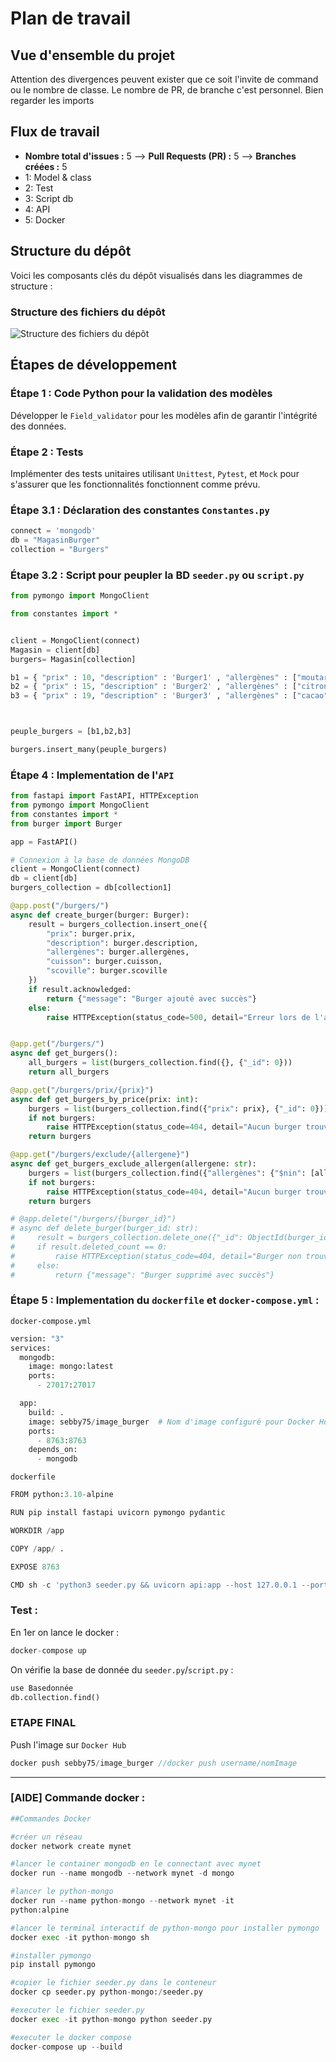 # Plan de travail 

## Vue d'ensemble du projet

Attention des divergences peuvent exister que ce soit l'invite de command ou le nombre de classe. Le nombre de PR, de branche c'est personnel. Bien regarder les imports

## Flux de travail

- **Nombre total d'issues :** 5 --> **Pull Requests (PR) :** 5 --> **Branches créées :** 5
- 1: Model & class
- 2: Test
- 3: Script db
- 4: API
- 5: Docker
## Structure du dépôt

Voici les composants clés du dépôt visualisés dans les diagrammes de structure :

### Structure des fichiers du dépôt

![Structure des fichiers du dépôt](https://github.com/Sebb955/PlanTECHNOLOG/assets/79416415/fce5732d-55f1-41f5-9675-e0fdda7e6230)

## Étapes de développement

### Étape 1 : Code Python pour la validation des modèles

Développer le `Field_validator` pour les modèles afin de garantir l'intégrité des données.

### Étape 2 : Tests 

Implémenter des tests unitaires utilisant `Unittest`, `Pytest`, et `Mock` pour s'assurer que les fonctionnalités fonctionnent comme prévu.

### Étape 3.1 : Déclaration des constantes `Constantes.py`

```python
connect = 'mongodb'
db = "MagasinBurger"
collection = "Burgers"
```

### Étape 3.2 : Script pour peupler la BD `seeder.py` ou `script.py`

```python
from pymongo import MongoClient

from constantes import *


client = MongoClient(connect)
Magasin = client[db]
burgers= Magasin[collection]

b1 = { "prix" : 10, "description" : 'Burger1' , "allergènes" : ["moutarde"] , "cuisson" : "saignant", "scoville": 5000}
b2 = { "prix" : 15, "description" : 'Burger2' , "allergènes" : ["citron","noix"] , "cuisson" : "cuit", "scoville": 50000}
b3 = { "prix" : 19, "description" : 'Burger3' , "allergènes" : ["cacao","noix"] , "cuisson" : "à point", "scoville": 15000}



peuple_burgers = [b1,b2,b3]

burgers.insert_many(peuple_burgers)
```

### Étape 4 : Implementation de l'`API`

```python
from fastapi import FastAPI, HTTPException
from pymongo import MongoClient
from constantes import *
from burger import Burger

app = FastAPI()

# Connexion à la base de données MongoDB
client = MongoClient(connect)
db = client[db]
burgers_collection = db[collection1]

@app.post("/burgers/")
async def create_burger(burger: Burger):
    result = burgers_collection.insert_one({
        "prix": burger.prix,
        "description": burger.description,
        "allergènes": burger.allergènes,
        "cuisson": burger.cuisson,
        "scoville": burger.scoville
    })
    if result.acknowledged:
        return {"message": "Burger ajouté avec succès"}
    else:
        raise HTTPException(status_code=500, detail="Erreur lors de l'ajout du burger")


@app.get("/burgers/")
async def get_burgers():
    all_burgers = list(burgers_collection.find({}, {"_id": 0}))
    return all_burgers

@app.get("/burgers/prix/{prix}")
async def get_burgers_by_price(prix: int):
    burgers = list(burgers_collection.find({"prix": prix}, {"_id": 0}))
    if not burgers:
        raise HTTPException(status_code=404, detail="Aucun burger trouvé pour ce prix")
    return burgers

@app.get("/burgers/exclude/{allergene}")
async def get_burgers_exclude_allergen(allergene: str):
    burgers = list(burgers_collection.find({"allergènes": {"$nin": [allergene]}}, {"_id": 0}))
    if not burgers:
        raise HTTPException(status_code=404, detail="Aucun burger trouvé sans cet allergène")
    return burgers

# @app.delete("/burgers/{burger_id}")
# async def delete_burger(burger_id: str):
#     result = burgers_collection.delete_one({"_id": ObjectId(burger_id)})
#     if result.deleted_count == 0:
#         raise HTTPException(status_code=404, detail="Burger non trouvé")
#     else:
#         return {"message": "Burger supprimé avec succès"}
```

### Étape 5 : Implementation du `dockerfile` et `docker-compose.yml` :

`docker-compose.yml`
```python
version: "3"
services:
  mongodb:
    image: mongo:latest
    ports:
      - 27017:27017

  app:
    build: .
    image: sebby75/image_burger  # Nom d'image configuré pour Docker Hub (image: username/nomImage)
    ports:
      - 8763:8763
    depends_on:
      - mongodb
```

`dockerfile`
```python
FROM python:3.10-alpine

RUN pip install fastapi uvicorn pymongo pydantic

WORKDIR /app

COPY /app/ .

EXPOSE 8763

CMD sh -c 'python3 seeder.py && uvicorn api:app --host 127.0.0.1 --port 8763'
```

### Test :

En 1er on lance le docker :
```python
docker-compose up 
```

On vérifie la base de donnée du `seeder.py`/`script.py` :
```python
use Basedonnée
db.collection.find()
```

### **ETAPE FINAL**
Push l'image sur `Docker Hub`
```java
docker push sebby75/image_burger //docker push username/nomImage
```

-------------------------


### [AIDE] Commande docker :

```python
##Commandes Docker

#créer un réseau
docker network create mynet

#lancer le container mongodb en le connectant avec mynet
docker run --name mongodb --network mynet -d mongo

#lancer le python-mongo
docker run --name python-mongo --network mynet -it
python:alpine

#lancer le terminal interactif de python-mongo pour installer pymongo
docker exec -it python-mongo sh

#installer pymongo
pip install pymongo

#copier le fichier seeder.py dans le conteneur
docker cp seeder.py python-mongo:/seeder.py

#executer le fichier seeder.py
docker exec -it python-mongo python seeder.py

#executer le docker compose
docker-compose up --build
```
